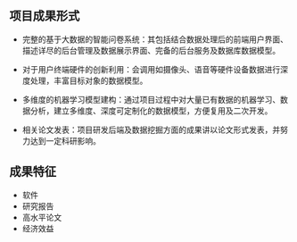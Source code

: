 ## 项目成果形式

 - 完整的基于大数据的智能问卷系统：其包括结合数据处理后的前端用户界面、描述详尽的后台管理及数据展示界面、完备的后台服务及数据库数据模型。

 - 对于用户终端硬件的创新利用：会调用如摄像头、语音等硬件设备数据进行深度处理，丰富目标对象的数据模型。

 - 多维度的机器学习模型建构：通过项目过程中对大量已有数据的机器学习、数据分析，建立多维度、深度可定制化的数据模型，方便复用及二次开发。

 - 相关论文发表：项目研发后端及数据挖掘方面的成果讲以论文形式发表，并努力达到一定科研影响。

## 成果特征

 - 软件
 - 研究报告
 - 高水平论文
 - 经济效益